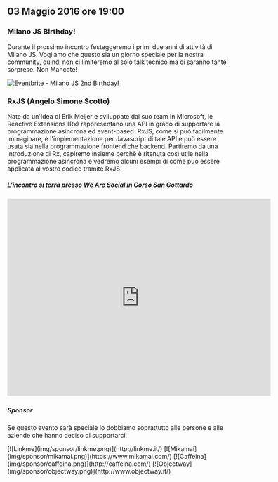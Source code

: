 ## 03 Maggio 2016 ore 19:00
### Milano JS Birthday!

Durante il prossimo incontro festeggeremo i primi due anni di attività di Milano JS.
Vogliamo che questo sia un giorno speciale per la nostra community, quindi non ci limiteremo al solo talk tecnico ma ci saranno tante sorprese. Non Mancate!

<a href="http://www.eventbrite.it/e/biglietti-milano-js-2nd-birthday-24877706891?ref=ebtn" target="_blank"><img src="https://www.eventbrite.it/custombutton?eid=24877706891" alt="Eventbrite - Milano JS 2nd Birthday!" /></a>

### RxJS (Angelo Simone Scotto)
Nate da un'idea di Erik Meijer e sviluppate dal suo team in Microsoft, le Reactive Extensions (Rx) rappresentano una API in grado di supportare la programmazione asincrona ed event-based.
RxJS, come si può facilmente immaginare, è l'implementazione per Javascript di tale API e può essere usata sia nella programmazione frontend che backend.
Partiremo da una introduzione di Rx, capiremo insieme perchè è ritenuta così utile nella programmazione asincrona e vedremo alcuni esempi di come può essere applicata al vostro codice tramite RxJS.

##### L'incontro si terrà presso [We Are Social](http://wearesocial.com/it) in Corso San Gottardo
<div class="frame">
  <iframe src="https://www.google.com/maps/embed?pb=!1m14!1m8!1m3!1d11196.349176595792!2d9.1794608!3d45.447897!3m2!1i1024!2i768!4f13.1!3m3!1m2!1s0x0%3A0xc7dc0e51ca5a712f!2sWe+Are+Social!5e0!3m2!1sit!2sus!4v1461079463133" width="600" height="450" frameborder="0" style="border:0" allowfullscreen></iframe>
</div>


##### Sponsor
Se questo evento sarà speciale lo dobbiamo soprattutto alle persone e alle aziende che hanno deciso di supportarci.

<div class="bday-sponsor">
  [![Linkme](img/sponsor/linkme.png)](http://linkme.it/)
  [![Mikamai](img/sponsor/mikamai.png)](https://www.mikamai.com/)
  [![Caffeina](img/sponsor/caffeina.png)](http://caffeina.com/)
  [![Objectway](img/sponsor/objectway.png)](http://www.objectway.it/)
</div>
